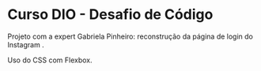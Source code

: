 # Curso DIO - Desafio de Código

Projeto com a expert Gabriela Pinheiro: reconstrução da página de login do Instagram .

Uso do CSS com Flexbox.